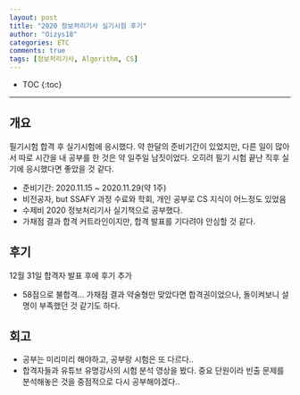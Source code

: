 ```yaml
---
layout: post
title: "2020 정보처리기사 실기시험 후기"
author: "Oizys18"
categories: ETC
comments: true
tags: [정보처리기사, Algorithm, CS]
---
```


- TOC
  {:toc}

---

## 개요

필기시험 합격 후 실기시험에 응시했다.
약 한달의 준비기간이 있었지만, 다른 일이 많아서 따로 시간을 내 공부를 한 것은 약 일주일 남짓이었다.
오히려 필기 시험 끝난 직후 실기에 응시했다면 좋았을 것 같다.

- 준비기간: 2020.11.15 ~ 2020.11.29(약 1주)
- 비전공자, but SSAFY 과정 수료와 학회, 개인 공부로 CS 지식이 어느정도 있었음
- 수제비 2020 정보처리기사 실기책으로 공부했다.
- 가채점 결과 합격 커트라인이지만, 합격 발표를 기다려야 안심할 것 같다.

## 후기

12월 31일 합격자 발표 후에 후기 추가

- 58점으로 불합격... 가채점 결과 약술형만 맞았다면 합격권이었으나, 돌이켜보니 설명이 부족했던 것 같기도 하다.

## 회고

- 공부는 미리미리 해야하고, 공부랑 시험은 또 다르다..
- 합격자들과 유튜브 유명강사의 시험 분석 영상을 봤다. 중요 단원이라 빈출 문제를 분석해놓은 것을 중점적으로 다시 공부해야겠다..
